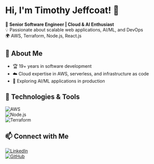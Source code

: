 # Hi, I'm Timothy Jeffcoat! 👋  

🚀 **Senior Software Engineer | Cloud & AI Enthusiast**  
💡 Passionate about scalable web applications, AI/ML, and DevOps  
🌍 AWS, Terraform, Node.js, React.js  

## 🔹 About Me  
- 🏆 19+ years in software development  
- ☁️ Cloud expertise in AWS, serverless, and infrastructure as code  
- 🤖 Exploring AI/ML applications in production  

## 🔹 Technologies & Tools  
![AWS](https://img.shields.io/badge/AWS-%23FF9900.svg?style=for-the-badge&logo=amazon-aws&logoColor=white)  
![Node.js](https://img.shields.io/badge/Node.js-%2343853D.svg?style=for-the-badge&logo=node.js&logoColor=white)  
![Terraform](https://img.shields.io/badge/Terraform-%235835CC.svg?style=for-the-badge&logo=terraform&logoColor=white)  

## 📫 Connect with Me  
[![LinkedIn](https://img.shields.io/badge/LinkedIn-TimothyJeffcoat-blue?style=flat&logo=linkedin)](https://www.linkedin.com/in/timothyjeffcoat)  
[![GitHub](https://img.shields.io/badge/GitHub-timothyjeffcoat-lightgrey?style=flat&logo=github)](https://github.com/timothyjeffcoat)  
